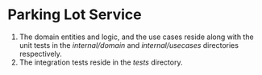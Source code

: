 # Parking Lot Service

1. The domain entities and logic, and the use cases reside along with the unit tests in the _internal/domain_ and _internal/usecases_ directories respectively.
2. The integration tests reside in the _tests_ directory.
